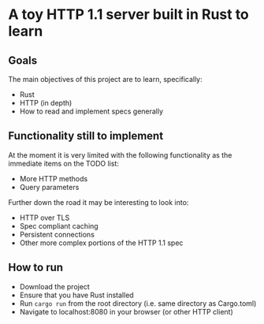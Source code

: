 # A toy HTTP 1.1 server built in Rust to learn

## Goals
The main objectives of this project are to learn, specifically:
 - Rust
 - HTTP (in depth)
 - How to read and implement specs generally

## Functionality still to implement
At the moment it is very limited with the following functionality as the immediate items on the TODO list:
 - More HTTP methods
 - Query parameters

Further down the road it may be interesting to look into:
 - HTTP over TLS
 - Spec compliant caching
 - Persistent connections
 - Other more complex portions of the HTTP 1.1 spec

## How to run
- Download the project
- Ensure that you have Rust installed
- Run `cargo run` from the root directory (i.e. same directory as Cargo.toml)
- Navigate to localhost:8080 in your browser (or other HTTP client)
